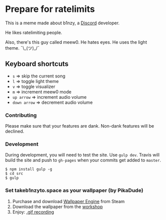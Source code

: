 # Prepare for ratelimits
This is a meme made about b1nzy, a [Discord](https://discordapp.com) developer.

He likes ratelimiting people.

Also, there's this guy called meew0. He hates eyes. He uses the light theme. ¯\\\_(ツ)_/¯

## Keyboard shortcuts
- `s` => skip the current song
- `l` => toggle light theme
- `v` => toggle visualizer
- `m` => increment meew0 mode
- `up arrow` => increment audio volume
- `down arrow` => decrement  audio volume

### Contributing
Please make sure that your features are dank. Non-dank features will be declined.

### Development
During development, you will need to test the site. Use `gulp dev`. Travis will build the site and push to `gh-pages` when your commits get added to `master`.

```
$ npm install gulp -g
$ cd src
$ gulp
```

### Set takeb1nzyto.space as your wallpaper (by PikaDude)
1. Purchase and download [Wallpaper Engine](http://store.steampowered.com/app/431960) from Steam
2. Download the wallpaper from the [workshop](http://steamcommunity.com/sharedfiles/filedetails/?id=819157933)
3. Enjoy: [.gif recording](https://owo.whats-th.is/ebb3e1.gif)

